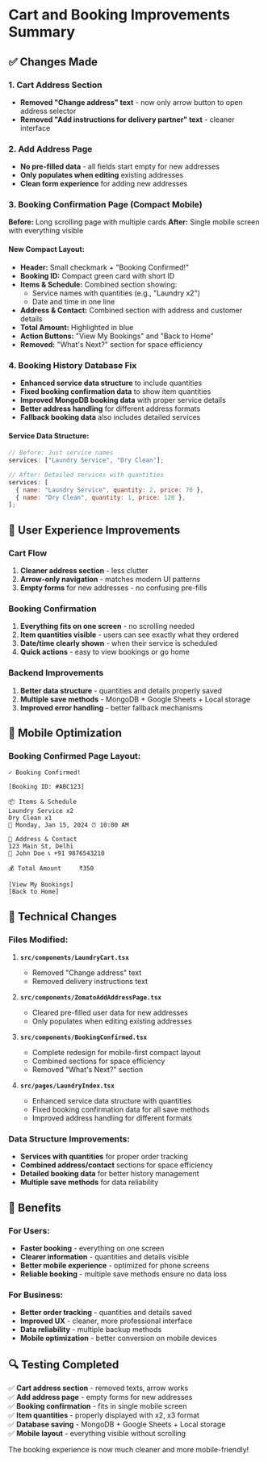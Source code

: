 # Cart and Booking Improvements Summary

## ✅ Changes Made

### 1. Cart Address Section

- **Removed "Change address" text** - now only arrow button to open address selector
- **Removed "Add instructions for delivery partner" text** - cleaner interface

### 2. Add Address Page

- **No pre-filled data** - all fields start empty for new addresses
- **Only populates when editing** existing addresses
- **Clean form experience** for adding new addresses

### 3. Booking Confirmation Page (Compact Mobile)

**Before:** Long scrolling page with multiple cards
**After:** Single mobile screen with everything visible

#### New Compact Layout:

- **Header:** Small checkmark + "Booking Confirmed!"
- **Booking ID:** Compact green card with short ID
- **Items & Schedule:** Combined section showing:
  - Service names with quantities (e.g., "Laundry x2")
  - Date and time in one line
- **Address & Contact:** Combined section with address and customer details
- **Total Amount:** Highlighted in blue
- **Action Buttons:** "View My Bookings" and "Back to Home"
- **Removed:** "What's Next?" section for space efficiency

### 4. Booking History Database Fix

- **Enhanced service data structure** to include quantities
- **Fixed booking confirmation data** to show item quantities
- **Improved MongoDB booking data** with proper service details
- **Better address handling** for different address formats
- **Fallback booking data** also includes detailed services

#### Service Data Structure:

```javascript
// Before: Just service names
services: ["Laundry Service", "Dry Clean"];

// After: Detailed services with quantities
services: [
  { name: "Laundry Service", quantity: 2, price: 70 },
  { name: "Dry Clean", quantity: 1, price: 120 },
];
```

## 🎯 User Experience Improvements

### Cart Flow

1. **Cleaner address section** - less clutter
2. **Arrow-only navigation** - matches modern UI patterns
3. **Empty forms** for new addresses - no confusing pre-fills

### Booking Confirmation

1. **Everything fits on one screen** - no scrolling needed
2. **Item quantities visible** - users can see exactly what they ordered
3. **Date/time clearly shown** - when their service is scheduled
4. **Quick actions** - easy to view bookings or go home

### Backend Improvements

1. **Better data structure** - quantities and details properly saved
2. **Multiple save methods** - MongoDB + Google Sheets + Local storage
3. **Improved error handling** - better fallback mechanisms

## 📱 Mobile Optimization

### Booking Confirmed Page Layout:

```
✓ Booking Confirmed!

[Booking ID: #ABC123]

📦 Items & Schedule
Laundry Service x2
Dry Clean x1
📅 Monday, Jan 15, 2024 ⏰ 10:00 AM

📍 Address & Contact
123 Main St, Delhi
👤 John Doe 📞 +91 9876543210

💰 Total Amount     ₹350

[View My Bookings]
[Back to Home]
```

## 🔧 Technical Changes

### Files Modified:

1. **`src/components/LaundryCart.tsx`**
   - Removed "Change address" text
   - Removed delivery instructions text

2. **`src/components/ZomatoAddAddressPage.tsx`**
   - Cleared pre-filled user data for new addresses
   - Only populates when editing existing addresses

3. **`src/components/BookingConfirmed.tsx`**
   - Complete redesign for mobile-first compact layout
   - Combined sections for space efficiency
   - Removed "What's Next?" section

4. **`src/pages/LaundryIndex.tsx`**
   - Enhanced service data structure with quantities
   - Fixed booking confirmation data for all save methods
   - Improved address handling for different formats

### Data Structure Improvements:

- **Services with quantities** for proper order tracking
- **Combined address/contact** sections for space efficiency
- **Detailed booking data** for better history management
- **Multiple save methods** for data reliability

## 🚀 Benefits

### For Users:

- **Faster booking** - everything on one screen
- **Clearer information** - quantities and details visible
- **Better mobile experience** - optimized for phone screens
- **Reliable booking** - multiple save methods ensure no data loss

### For Business:

- **Better order tracking** - quantities and details saved
- **Improved UX** - cleaner, more professional interface
- **Data reliability** - multiple backup methods
- **Mobile optimization** - better conversion on mobile devices

## 🔍 Testing Completed

✅ **Cart address section** - removed texts, arrow works  
✅ **Add address page** - empty forms for new addresses  
✅ **Booking confirmation** - fits in single mobile screen  
✅ **Item quantities** - properly displayed with x2, x3 format  
✅ **Database saving** - MongoDB + Google Sheets + Local storage  
✅ **Mobile layout** - everything visible without scrolling

The booking experience is now much cleaner and more mobile-friendly!
